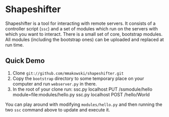 Shapeshifter
============

Shapeshifter is a tool for interacting with remote servers. It
consists of a controller script (`ssc`) and a set of modules which run
on the servers with which you want to interact. There is a small
set of core, bootstrap modules. All modules (including the bootstrap
ones) can be uploaded and replaced at run time.


Quick Demo
----------

1. Clone `git://github.com/mmakowski/shapeshifter.git`
2. Copy the `bootstrap` directory to some temporary place on your
   computer and run `webserver.py` in there.
3. In the root of your clone run:
	ssc.py localhost PUT /ssmodule/hello module=file:modules/hello.py
	ssc.py localhost POST /hello/World

You can play around with modifying `modules/hello.py` and then
running the two `ssc` command above to update and execute it. 
